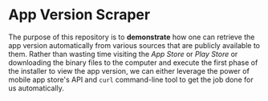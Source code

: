 # App Version Scraper

The purpose of this repository is to **demonstrate** how one can retrieve the app version automatically from various sources that are publicly available to them. Rather than wasting time visiting the *App Store* or *Play Store* or downloading the binary files to the computer and execute the first phase of the installer to view the app version, we can either leverage the power of mobile app store's API and `curl` command-line tool to get the job done for us automatically.

